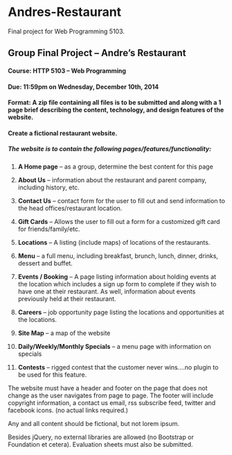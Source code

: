 Andres-Restaurant
=================

Final project for Web Programming 5103.

## Group Final Project – Andre’s Restaurant

#### Course: HTTP 5103 – Web Programming
#### Due: 11:59pm on Wednesday, December 10th, 2014
#### Format: A zip file containing all files is to be submitted and along with a 1 page brief describing the content, technology, and design features of the website.
#### Create a fictional restaurant website.

##### The website is to contain the following pages/features/functionality:

1. **A Home page** – as a group, determine the best content for this page

2. **About Us** – information about the restaurant and parent company, including history, etc.

3. **Contact Us** – contact form for the user to fill out and send information to the head offices/restaurant location.

4. **Gift Cards** – Allows the user to fill out a form for a customized gift card for friends/family/etc.

5. **Locations** – A listing (include maps) of locations of the restaurants.

6. **Menu** – a full menu, including breakfast, brunch, lunch, dinner, drinks, dessert and buffet.

7. **Events / Booking** – A page listing information about holding events at the location which includes a sign up form to complete if they wish to have one at their restaurant. As well, information about events previously held at their restaurant.

8. **Careers** – job opportunity page listing the locations and opportunities at the locations.

9. **Site Map** – a map of the website

10. **Daily/Weekly/Monthly Specials** – a menu page with information on specials

11. **Contests** – rigged contest that the customer never wins....no plugin to be used for this feature.

The website must have a header and footer on the page that does not change as the user navigates from page to page. The footer will include copyright information, a contact us email, rss subscribe feed, twitter and facebook icons. (no actual links required.)

Any and all content should be fictional, but not lorem ipsum.

Besides jQuery, no external libraries are allowed (no Bootstrap or Foundation et cetera). Evaluation sheets must also be submitted.
